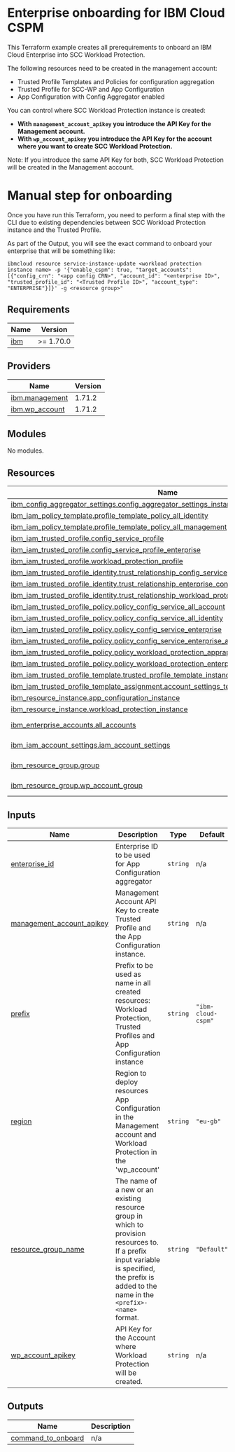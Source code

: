 # Enterprise onboarding for IBM Cloud CSPM
This Terraform example creates all prerequirements to onboard an IBM Cloud Enterprise into SCC Workload Protection.

The following resources need to be created in the management account:
- Trusted Profile Templates and Policies for configuration aggregation
- Trusted Profile for SCC-WP and App Configuration
- App Configuration with Config Aggregator enabled

You can control where SCC Workload Protection instance is created:
- **With `management_account_apikey` you introduce the API Key for the Management account.**
- **With `wp_account_apikey` you introduce the API Key for the account where you want to create SCC Workload Protection.**

Note: If you introduce the same API Key for both, SCC Workload Protection will be created in the Management account.

# Manual step for onboarding
Once you have run this Terraform, you need to perform a final step with the CLI due to existing dependencies between SCC Workload Protection instance and the Trusted Profile.

As part of the Output, you will see the exact command to onboard your enterprise that will be something like:
```
ibmcloud resource service-instance-update <workload protection instance name> -p '{"enable_cspm": true, "target_accounts": [{"config_crn": "<app config CRN>", "account_id": "<enterprise ID>", "trusted_profile_id": "<Trusted Profile ID>", "account_type": "ENTERPRISE"}]}' -g <resource group>"
```

<!-- BEGIN_TF_DOCS -->
## Requirements

| Name | Version |
|------|---------|
| <a name="requirement_ibm"></a> [ibm](#requirement\_ibm) | >= 1.70.0 |

## Providers

| Name | Version |
|------|---------|
| <a name="provider_ibm.management"></a> [ibm.management](#provider\_ibm.management) | 1.71.2 |
| <a name="provider_ibm.wp_account"></a> [ibm.wp\_account](#provider\_ibm.wp\_account) | 1.71.2 |

## Modules

No modules.

## Resources

| Name | Type |
|------|------|
| [ibm_config_aggregator_settings.config_aggregator_settings_instance](https://registry.terraform.io/providers/IBM-Cloud/ibm/latest/docs/resources/config_aggregator_settings) | resource |
| [ibm_iam_policy_template.profile_template_policy_all_identity](https://registry.terraform.io/providers/IBM-Cloud/ibm/latest/docs/resources/iam_policy_template) | resource |
| [ibm_iam_policy_template.profile_template_policy_all_management](https://registry.terraform.io/providers/IBM-Cloud/ibm/latest/docs/resources/iam_policy_template) | resource |
| [ibm_iam_trusted_profile.config_service_profile](https://registry.terraform.io/providers/IBM-Cloud/ibm/latest/docs/resources/iam_trusted_profile) | resource |
| [ibm_iam_trusted_profile.config_service_profile_enterprise](https://registry.terraform.io/providers/IBM-Cloud/ibm/latest/docs/resources/iam_trusted_profile) | resource |
| [ibm_iam_trusted_profile.workload_protection_profile](https://registry.terraform.io/providers/IBM-Cloud/ibm/latest/docs/resources/iam_trusted_profile) | resource |
| [ibm_iam_trusted_profile_identity.trust_relationship_config_service](https://registry.terraform.io/providers/IBM-Cloud/ibm/latest/docs/resources/iam_trusted_profile_identity) | resource |
| [ibm_iam_trusted_profile_identity.trust_relationship_enterprise_config_service](https://registry.terraform.io/providers/IBM-Cloud/ibm/latest/docs/resources/iam_trusted_profile_identity) | resource |
| [ibm_iam_trusted_profile_identity.trust_relationship_workload_protection](https://registry.terraform.io/providers/IBM-Cloud/ibm/latest/docs/resources/iam_trusted_profile_identity) | resource |
| [ibm_iam_trusted_profile_policy.policy_config_service_all_account](https://registry.terraform.io/providers/IBM-Cloud/ibm/latest/docs/resources/iam_trusted_profile_policy) | resource |
| [ibm_iam_trusted_profile_policy.policy_config_service_all_identity](https://registry.terraform.io/providers/IBM-Cloud/ibm/latest/docs/resources/iam_trusted_profile_policy) | resource |
| [ibm_iam_trusted_profile_policy.policy_config_service_enterprise](https://registry.terraform.io/providers/IBM-Cloud/ibm/latest/docs/resources/iam_trusted_profile_policy) | resource |
| [ibm_iam_trusted_profile_policy.policy_config_service_enterprise_all_iam](https://registry.terraform.io/providers/IBM-Cloud/ibm/latest/docs/resources/iam_trusted_profile_policy) | resource |
| [ibm_iam_trusted_profile_policy.policy_workload_protection_apprapp](https://registry.terraform.io/providers/IBM-Cloud/ibm/latest/docs/resources/iam_trusted_profile_policy) | resource |
| [ibm_iam_trusted_profile_policy.policy_workload_protection_enterprise](https://registry.terraform.io/providers/IBM-Cloud/ibm/latest/docs/resources/iam_trusted_profile_policy) | resource |
| [ibm_iam_trusted_profile_template.trusted_profile_template_instance](https://registry.terraform.io/providers/IBM-Cloud/ibm/latest/docs/resources/iam_trusted_profile_template) | resource |
| [ibm_iam_trusted_profile_template_assignment.account_settings_template_assignment_instance](https://registry.terraform.io/providers/IBM-Cloud/ibm/latest/docs/resources/iam_trusted_profile_template_assignment) | resource |
| [ibm_resource_instance.app_configuration_instance](https://registry.terraform.io/providers/IBM-Cloud/ibm/latest/docs/resources/resource_instance) | resource |
| [ibm_resource_instance.workload_protection_instance](https://registry.terraform.io/providers/IBM-Cloud/ibm/latest/docs/resources/resource_instance) | resource |
| [ibm_enterprise_accounts.all_accounts](https://registry.terraform.io/providers/IBM-Cloud/ibm/latest/docs/data-sources/enterprise_accounts) | data source |
| [ibm_iam_account_settings.iam_account_settings](https://registry.terraform.io/providers/IBM-Cloud/ibm/latest/docs/data-sources/iam_account_settings) | data source |
| [ibm_resource_group.group](https://registry.terraform.io/providers/IBM-Cloud/ibm/latest/docs/data-sources/resource_group) | data source |
| [ibm_resource_group.wp_account_group](https://registry.terraform.io/providers/IBM-Cloud/ibm/latest/docs/data-sources/resource_group) | data source |

## Inputs

| Name | Description | Type | Default | Required |
|------|-------------|------|---------|:--------:|
| <a name="input_enterprise_id"></a> [enterprise\_id](#input\_enterprise\_id) | Enterprise ID to be used for App Configuration aggregator | `string` | n/a | yes |
| <a name="input_management_account_apikey"></a> [management\_account\_apikey](#input\_management\_account\_apikey) | Management Account API Key to create Trusted Profile and the App Configuration instance. | `string` | n/a | yes |
| <a name="input_prefix"></a> [prefix](#input\_prefix) | Prefix to be used as name in all created resources: Workload Protection, Trusted Profiles and App Configuration instance | `string` | `"ibm-cloud-cspm"` | no |
| <a name="input_region"></a> [region](#input\_region) | Region to deploy resources App Configuration in the Management account and Workload Protection in the 'wp\_account' | `string` | `"eu-gb"` | no |
| <a name="input_resource_group_name"></a> [resource\_group\_name](#input\_resource\_group\_name) | The name of a new or an existing resource group in which to provision resources to. If a prefix input variable is specified, the prefix is added to the name in the `<prefix>-<name>` format. | `string` | `"Default"` | no |
| <a name="input_wp_account_apikey"></a> [wp\_account\_apikey](#input\_wp\_account\_apikey) | API Key for the Account where Workload Protection will be created. | `string` | n/a | yes |

## Outputs

| Name | Description |
|------|-------------|
| <a name="output_command_to_onboard"></a> [command\_to\_onboard](#output\_command\_to\_onboard) | n/a |
<!-- END_TF_DOCS -->